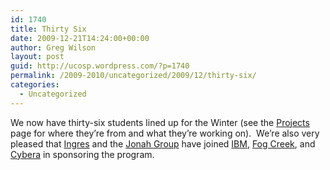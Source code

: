```yaml
---
id: 1740
title: Thirty Six
date: 2009-12-21T14:24:00+00:00
author: Greg Wilson
layout: post
guid: http://ucosp.wordpress.com/?p=1740
permalink: /2009-2010/uncategorized/2009/12/thirty-six/
categories:
  - Uncategorized
---
```

We now have thirty-six students lined up for the Winter (see the [Projects](http://ucosp.wordpress.com/projects/) page for where they&#8217;re from and what they&#8217;re working on).  We&#8217;re also very pleased that [Ingres](http://www.ingres.com) and the [Jonah Group](http://www.jonahgroup.com) have joined [IBM](http://www.ibm.com/ca/en/), [Fog Creek](http://fogcreek.com/), and [Cybera](http://www.cybera.ca) in sponsoring the program.